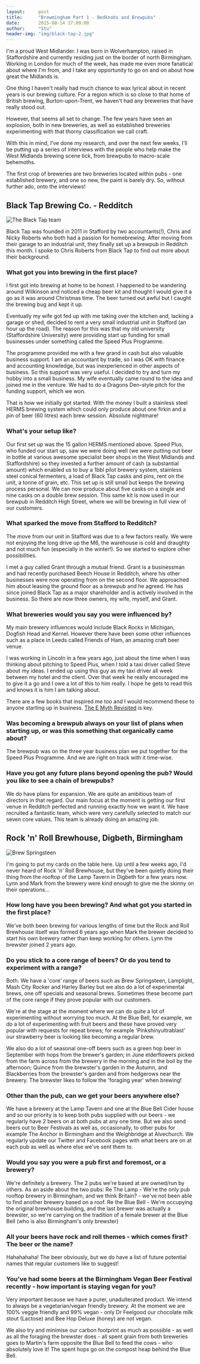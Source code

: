 ```yaml
---
layout:     post
title:      "Brewmingham Part 1 - Bedknobs and Brewpubs"
date:       2015-08-14 17:09:00
author:     "Stu"
header-img: "img/black-tap-2.jpg"
---
```


I'm a proud West Midlander. I was born in Wolverhampton, raised in Staffordshire and currently residing just on the border of north Birmingham. Working in London for much of the week, has made me even more fanatical about where I'm from, and I take any opportunity to go on and on about how great the Midlands is.

One thing I haven't really had much chance to wax lyrical about in recent years is our brewing culture. For a region which is so close to that home of British brewing, Burton-upon-Trent, we haven't had any breweries that have really stood out.

However, that seems all set to change. The few years have seen an explosion, both in new breweries, as well as established breweries experimenting with that thorny classification we call craft.

With this in mind, I've done my research, and over the next few weeks, I'll be putting up a series of interviews with the people who help make the West Midlands brewing scene tick, from brewpubs to macro-scale behemoths.

The first crop of breweries are two breweries located within pubs - one established brewery, and one so new, the paint is barely dry. So, without further ado, onto the interviews!

## Black Tap Brewing Co. - Redditch

<img src="/img/black-tap-1.jpg" alt="The Black Tap team" class="img-responsive center-block">

Black Tap was founded in 2011 in Stafford by two accountants(!), Chris and Nicky Roberts who both had a passion for homebrewing. After moving from their garage to an industrial unit, they finally set up a brewpub in Redditch this month. I spoke to Chris Roberts from Black Tap to find out more about their background.

### What got you into brewing in the first place?

I first got into brewing at home to be honest. I happened to be wandering around Wilkinson and noticed a cheap beer kit and thought I would give it a go as it was around Christmas time. The beer turned out awful but I caught the brewing bug and kept it up.

Eventually my wife got fed up with me taking over the kitchen and, lacking a garage or shed, decided to rent a very small industrial unit in Stafford (an hour up the road). The reason for this was that my old university (Staffordshire University) were providing start up funding for small businesses under something called the Speed Plus Programme.

The programme provided me with a few grand in cash but also valuable business support. I am an accountant by trade, so I was OK with finance and accounting knowledge, but was inexperienced in other aspects of business. So this support was very useful. I decided to try and turn my hobby into a small business. My wife eventually came round to the idea and joined me in the venture. We had to do a Dragons Den-style pitch for the funding support, which we won.

That is how we initially got started. With the money I built a stainless steel HERMS brewing system which could only produce about one firkin and a pin of beer (60 litres) each brew session. Absolute nightmare!

### What's your setup like?

Our first set up was the 15 gallon HERMS mentioned above. Speed Plus, who funded our start up, saw we were doing well (we were putting out beer in bottle at various awesome specialist beer shops in the West Midlands and Staffordshire) so they invested a further amount of cash (a substantial amount) which enabled us to buy a 1bbl pilot brewery system, stainless steel conical fermenters, a load of Black Tap casks and pins, rent on the unit, a tonne of grain, etc. This set up is still small but keeps the brewing process personal. We can now produce about five casks on a single and nine casks on a double brew session. This same kit is now used in our brewpub in Redditch High Street, where we will be brewing in full view of our customers.

### What sparked the move from Stafford to Redditch?

The move from our unit in Stafford was due to a few factors really. We were not enjoying the long drive up the M6, the warehouse is cold and draughty and not much fun (especially in the winter!). So we started to explore other possibilities.

I met a guy called Grant through a mutual friend. Grant is a businessman and had recently purchased Beech House in Redditch, where his other businesses were now operating from on the second floor. We approached him about leasing the ground floor as a brewpub and he agreed. He has since joined Black Tap as a major shareholder and is actively involved in the business. So there are now three owners, my wife, myself, and Grant.

### What breweries would you say you were influenced by?

My main brewery influences would include Black Rocks in Michigan, Dogfish Head and Kernel. However there have been some other influences such as a place in Leeds called Friends of Ham, an amazing craft beer venue.

I was working in Lincoln in a few years ago, just about the time when I was thinking about pitching to Speed Plus, when I told a taxi driver called Steve about my ideas. I ended up using this guy as my taxi driver all week between my hotel and the client. Over that week he really encouraged me to give it a go and I owe a lot of this to him really. I hope he gets to read this and knows it is him I am talking about.

There are a few books that inspired me too and I would recommend these to anyone starting up in business. [The E Myth Revisited](http://www.amazon.co.uk/The-E-Myth-Revisited-Small-Businesses/dp/0887307280) is key.

### Was becoming a brewpub always on your list of plans when starting up, or was this something that organically came about?

The brewpub was on the three year business plan we put together for the Speed Plus Programme. And we are right on track with it time-wise.

### Have you got any future plans beyond opening the pub? Would you like to see a chain of brewpubs?

We do have plans for expansion. We are quite an ambitious team of directors in that regard. Our main focus at the moment is getting our first venue in Redditch perfected and running exactly how we want it. We have recruited a fantastic team, which were very carefully selected to match our seven core values. This team is already doing an amazing job.

## Rock 'n' Roll Brewhouse, Digbeth, Birmingham

<img src="/img/rock-n-roll-1.jpg" alt="Brew Springsteen" class="img-responsive center-block">

I'm going to put my cards on the table here. Up until a few weeks ago, I'd never heard of Rock 'n' Roll Brewhouse, but they've been quietly doing their thing from the rooftop of the Lamp Tavern in Digbeth for a few years now. Lynn and Mark from the brewery were kind enough to give me the skinny on their operations...

### How long have you been brewing? And what got you started in the first place?

We've both been brewing for various lengths of time but the Rock and Roll Brewhouse itself was formed 6 years ago when Mark the brewer decided to start his own brewery rather than keep working for others. Lynn the brewster joined 2 years ago.

### Do you stick to a core range of beers? Or do you tend to experiment with a range?

Both. We have a 'core' range of beers such as Brew Springsteen, Lamplight, Mash City Rocker and Harley Barley but we also do a lot of experimental brews, one off specials and seasonal brews. Sometimes these become part of the core range if they prove popular with our customers.

We're at the stage at the moment where we can do quite a lot of experimenting without worrying too much. At the Blue Bell, for example, we do a lot of experimenting with fruit beers and these have proved very popular with requests for repeat brews; for example 'Pinkshinyultrablast' our strawberry beer is looking like becoming a regular brew.

We also do a lot of seasonal one-off beers such as a green hop beer in September with hops from the brewer's garden; in June elderflowers picked from the farm across from the brewery in the morning and in the boil by the afternoon; Quince from the brewster's garden in the Autumn, and Blackberries from the brewster's garden and from hedgerows near the brewery. The brewster likes to follow the 'foraging year' when brewing!

### Other than the pub, can we get your beers anywhere else?

We have a brewery at the Lamp Tavern and one at the Blue Bell Cider house and so our priority is to keep both pubs supplied with our beers - we regularly have 2 beers on at both pubs at any one time.  But we also send beers out to Beer Festivals as well as, occasionally, to other pubs for example The Anchor in Birmingham and the Weighbridge at Alvechurch. We regularly update our Twitter and Facebook pages with what beers are on at each pub as well as where else we've sent them to.

### Would you say you were a pub first and foremost, or a brewery?

We're definitely a brewery. The 2 pubs we're based at are owned/run by others. As an aside about the two pubs: Re The Lamp - We're the only pub rooftop brewery in Birmingham, and we think Britain? - we've not been able to find another brewery based on a roof. Re the Blue Bell - We're occupying the original brewhouse building, and the last brewer was actually a brewster, so we're carrying on the tradition of a female brewer at the Blue Bell (who is also Birmingham's only brewster)

### All your beers have rock and roll themes - which comes first? The beer or the name?

Hahahahaha! The beer obviously, but we do have a list of future potential names that regular customers like to suggest!

### You've had some beers at the Birmingham Vegan Beer Festival recently - how important is staying vegan for you?

Very important because we have a purer, unadulterated product. We intend to always be a vegetarian/vegan friendly brewery. At the moment we are 100% veggie friendly and 99% vegan - only Dr Feelgood our chocolate milk stout (Lactose) and Bee Hop Deluxe (honey) are not vegan.

We also try and minimise our carbon footprint as much as possible - as well as all the foraging the brewster does - all spent grain from both breweries goes to Martin's farm opposite the Blue Bell to feed the cows - who absolutely love it! The spent hops go on the compost heap behind the Blue Bell.
